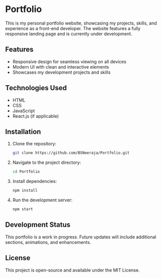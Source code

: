 # Portfolio

This is my personal portfolio website, showcasing my projects, skills, and experience as a front-end developer. The website features a fully responsive landing page and is currently under development.

## Features
- Responsive design for seamless viewing on all devices
- Modern UI with clean and interactive elements
- Showcases my development projects and skills

## Technologies Used
- HTML
- CSS
- JavaScript
- React.js (if applicable)

## Installation
1. Clone the repository:
   ```sh
   git clone https://github.com/BSNeeraja/Portfolio.git
   ```
2. Navigate to the project directory:
   ```sh
   cd Portfolio
   ```
3. Install dependencies:
   ```sh
   npm install
   ```
4. Run the development server:
   ```sh
   npm start
   ```

## Development Status
This portfolio is a work in progress. Future updates will include additional sections, animations, and enhancements.

## License
This project is open-source and available under the MIT License.

